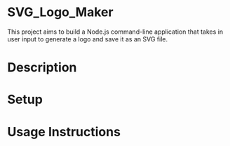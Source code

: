 # SVG_Logo_Maker
This project aims to build a Node.js command-line application that takes in user input to generate a logo and save it as an SVG file.

# Description

# Setup

# Usage Instructions
